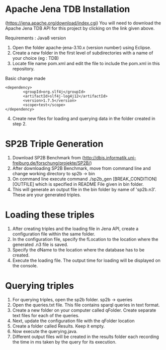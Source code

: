 # Apache Jena TDB Installation

(https://jena.apache.org/download/index.cgi)
You will need to download the Apache Jena TDB API for this project by clicking on the link given above. 

Requirements : Java8 version

1. Open the folder apache-jena-3.10.x (version number) using Eclipse. 
2. Create a new folder in the first level of subdirectories with a name of your choice (eg : TDB)
3. Locate file name pom.xml and edit the file to include the pom.xml in this repository. 

Basic change made 

```
<dependency>
    	<groupId>org.slf4j</groupId>
    	<artifactId>slf4j-log4j12</artifactId>
    	<version>1.7.5</version>
    	<scope>test</scope>
</dependency>

``` 
4. Create new files for loading and querying data in the folder created in step 2. 

# SP2B Triple Generation

1. Download SP2B Benchmark from (http://dbis.informatik.uni-freiburg.de/forschung/projekte/SP2B/)
2. After downloading SP2B Benchmark, move from command line and change working directory to sp2b -> bin
3. On command line execute command ./sp2b_gen [BREAK_CONDITION] [OUTFILE] which is specified in README File given in bin folder. 
4. This will generate an output file in the bin folder by name of 'sp2b.n3'. These are your generated triples. 

# Loading these triples

1. After creating triples and the loading file in Jena API, create a configuration file within the same folder. 
2. In the configuration file, specify the fLocation to the location where the generated .n3 file is saved. 
3. Specify the dName to the location where the database has to be created. 
4. Execute the loading file. The output time for loading will be displayed on the console. 

# Querying triples

1. For querying triples, open the sp2b folder. sp2b -> queries
2. Open the queries.txt file. This file contains sparql queries in text format. 
3. Create a new folder on your computer called qFolder. Create separate text files for each of the queries. 
4. Next, update the configuration file with the qFolder location
5. Create a folder called Results. Keep it empty. 
6. Now execute the querying.java. 
7. Different output files will be created in the results folder each recording the time in ms taken by the query for its execution.
